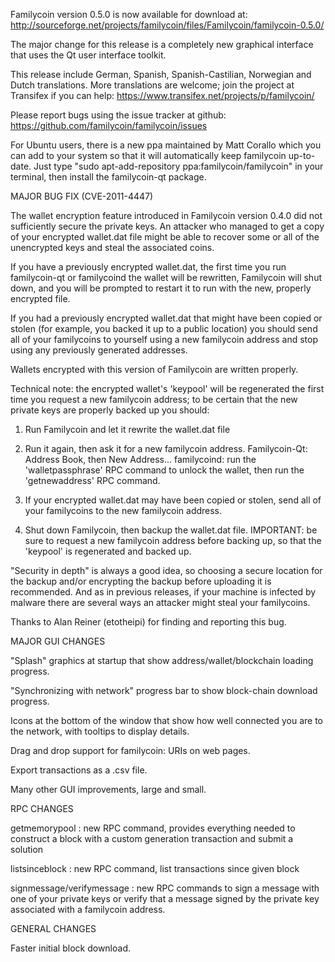 Familycoin version 0.5.0 is now available for download at:
http://sourceforge.net/projects/familycoin/files/Familycoin/familycoin-0.5.0/

The major change for this release is a completely new graphical interface that uses the Qt user interface toolkit.

This release include German, Spanish, Spanish-Castilian, Norwegian and Dutch translations. More translations are welcome; join the project at Transifex if you can help:
https://www.transifex.net/projects/p/familycoin/

Please report bugs using the issue tracker at github:
https://github.com/familycoin/familycoin/issues

For Ubuntu users, there is a new ppa maintained by Matt Corallo which you can add to your system so that it will automatically keep familycoin up-to-date.  Just type "sudo apt-add-repository ppa:familycoin/familycoin" in your terminal, then install the familycoin-qt package.

MAJOR BUG FIX  (CVE-2011-4447)

The wallet encryption feature introduced in Familycoin version 0.4.0 did not sufficiently secure the private keys. An attacker who
managed to get a copy of your encrypted wallet.dat file might be able to recover some or all of the unencrypted keys and steal the
associated coins.

If you have a previously encrypted wallet.dat, the first time you run familycoin-qt or familycoind the wallet will be rewritten, Familycoin will
shut down, and you will be prompted to restart it to run with the new, properly encrypted file.

If you had a previously encrypted wallet.dat that might have been copied or stolen (for example, you backed it up to a public
location) you should send all of your familycoins to yourself using a new familycoin address and stop using any previously generated addresses.

Wallets encrypted with this version of Familycoin are written properly.

Technical note: the encrypted wallet's 'keypool' will be regenerated the first time you request a new familycoin address; to be certain that the
new private keys are properly backed up you should:

1. Run Familycoin and let it rewrite the wallet.dat file

2. Run it again, then ask it for a new familycoin address.
Familycoin-Qt: Address Book, then New Address...
familycoind: run the 'walletpassphrase' RPC command to unlock the wallet,  then run the 'getnewaddress' RPC command.

3. If your encrypted wallet.dat may have been copied or stolen, send  all of your familycoins to the new familycoin address.

4. Shut down Familycoin, then backup the wallet.dat file.
IMPORTANT: be sure to request a new familycoin address before backing up, so that the 'keypool' is regenerated and backed up.

"Security in depth" is always a good idea, so choosing a secure location for the backup and/or encrypting the backup before uploading it is recommended. And as in previous releases, if your machine is infected by malware there are several ways an attacker might steal your familycoins.

Thanks to Alan Reiner (etotheipi) for finding and reporting this bug.

MAJOR GUI CHANGES

"Splash" graphics at startup that show address/wallet/blockchain loading progress.

"Synchronizing with network" progress bar to show block-chain download progress.

Icons at the bottom of the window that show how well connected you are to the network, with tooltips to display details.

Drag and drop support for familycoin: URIs on web pages.

Export transactions as a .csv file.

Many other GUI improvements, large and small.

RPC CHANGES

getmemorypool : new RPC command, provides everything needed to construct a block with a custom generation transaction and submit a solution

listsinceblock : new RPC command, list transactions since given block

signmessage/verifymessage : new RPC commands to sign a message with one of your private keys or verify that a message signed by the private key associated with a familycoin address.

GENERAL CHANGES

Faster initial block download.
